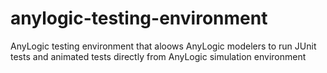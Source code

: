 # anylogic-testing-environment
 AnyLogic testing environment that aloows AnyLogic modelers to run JUnit tests and animated tests directly from AnyLogic simulation environment
